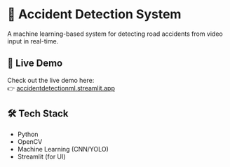 # 🚗 Accident Detection System

A machine learning-based system for detecting road accidents from video input in real-time.

## 🔗 Live Demo

Check out the live demo here:  
👉 [accidentdetectionml.streamlit.app](https://accidentdetectionml.streamlit.app/)

## 🛠️ Tech Stack

- Python
- OpenCV
- Machine Learning (CNN/YOLO)
- Streamlit (for UI)
